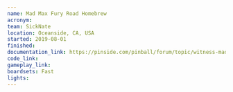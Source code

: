 ```yaml
---
name: Mad Max Fury Road Homebrew
acronym: 
team: SickNate
location: Oceanside, CA, USA 
started: 2019-08-01
finished:
documentation_link: https://pinside.com/pinball/forum/topic/witness-mad-max-fury-road-homebrew
code_link:
gameplay_link:
boardsets: Fast
lights:
---
```

